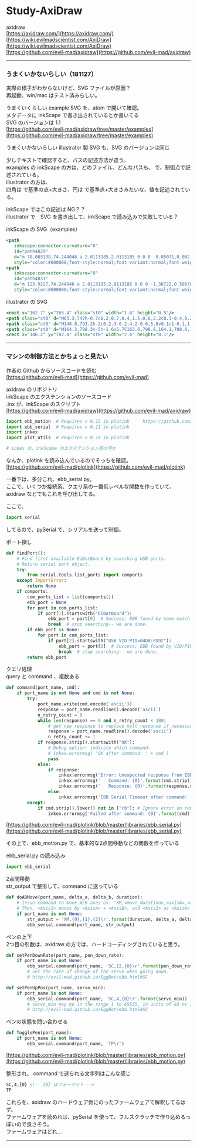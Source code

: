 # Study-AxiDraw  

axidraw  
[https://axidraw.com/](https://axidraw.com/)  
[https://wiki.evilmadscientist.com/AxiDraw](https://wiki.evilmadscientist.com/AxiDraw)  
[https://github.com/evil-mad/axidraw](https://github.com/evil-mad/axidraw)  


---  


### うまくいかないらしい（181127）  

実際の様子がわからないけど、SVG ファイルが原因？  
再起動、win/mac はテスト済みらしい。  

うまくいくらしい example SVG を、atom で開いて確認。  
メタデータに inkScape で書き出されているとか書いてる  
SVG のバージョンは 1.1  
[https://github.com/evil-mad/axidraw/tree/master/examples](https://github.com/evil-mad/axidraw/tree/master/examples)  


うまくいかないらしい illustrator 製 SVG も、SVG のバージョンは同じ  


少しテキストで確認すると、パスの記述方法が違う。  
examples の inkScape の方は、どのファイル、どんなパスも、 <path > で、制御点で記述されている。  
illustrator の方は、  
四角は <rect > で基準の点+大きさ、円は <circle >で基準点+大きさみたいな、値を記述されている。  

inkScape ではこの記述は NG？？  
illustrator で　SVG を書き出して、inkScape で読み込みで失敗している？  


inkScape の SVG（examples）  
```xml
<path
   inkscape:connector-curvature="0"
   id="path4829"
   d="m 70.003198,74.244046 a 2.0113185,2.0113185 0 0 0 -0.05071,0.002 2.0113185,2.0113185 0 0 0 -0.141206,0.0051 2.0113185,2.0113185 0 0 0 -0.009,0 2.0113185,2.0113185 0 0 0 -0.0099,10e-4 2.0113185,2.0113185 0 0 0 -1.764106,1.425999 L 56.742603,100.39254 a 2.0113879,2.0113879 0 1 0 3.65947,1.67063 l 2.81421,-6.162429 13.390874,0 2.775429,6.154469 a 2.0113185,2.0113185 0 1 0 3.666435,-1.65372 L 71.907522,75.698084 A 2.0113185,2.0113185 0 0 0 70.110607,74.2512 2.0113185,2.0113185 0 0 0 70.044977,74.2471 2.0113185,2.0113185 0 0 0 70.003227,74.244 Z m -0.05071,6.90327 4.840841,10.731796 -9.741348,0 4.900507,-10.731796 z"
   style="color:#000000;font-style:normal;font-variant:normal;font-weight:normal;font-stretch:normal;font-size:medium;line-height:normal;font-family:sans-serif;text-indent:0;text-align:start;text-decoration:none;text-decoration-line:none;text-decoration-style:solid;text-decoration-color:#000000;letter-spacing:normal;word-spacing:normal;text-transform:none;direction:ltr;block-progression:tb;writing-mode:lr-tb;baseline-shift:baseline;text-anchor:start;white-space:normal;clip-rule:nonzero;display:inline;overflow:visible;visibility:visible;opacity:1;isolation:auto;mix-blend-mode:normal;color-interpolation:sRGB;color-interpolation-filters:linearRGB;solid-color:#000000;solid-opacity:1;fill:none;fill-opacity:1;fill-rule:nonzero;stroke:#000000;stroke-width:0.71644276;stroke-linecap:round;stroke-linejoin:round;stroke-miterlimit:4;stroke-dasharray:none;stroke-dashoffset:0;stroke-opacity:1;color-rendering:auto;image-rendering:auto;shape-rendering:auto;text-rendering:auto;enable-background:accumulate" />
<path
   inkscape:connector-curvature="0"
   id="path4831"
   d="m 123.9227,74.244046 a 2.0113185,2.0113185 0 0 0 -1.38722,0.586707 2.0113185,2.0113185 0 0 0 -0.0398,0.0388 2.0113185,2.0113185 0 0 0 -0.0159,0.01792 2.0113185,2.0113185 0 0 0 -0.53798,1.716369 l 0,24.295698 a 2.0113185,2.0113185 0 0 0 0.56284,1.74819 2.0113185,2.0113185 0 0 0 0.0388,0.0398 2.0113185,2.0113185 0 0 0 0.007,0.007 2.0113185,2.0113185 0 0 0 1.72333,0.54197 l 6.30861,0 a 2.0113185,2.0113185 0 0 0 0.002,0 c 3.32305,-0.004 6.88782,-0.89287 9.73738,-3.21795 2.84955,-2.325084 4.81547,-6.107517 4.94724,-11.190222 0.13398,-5.16765 -2.02294,-9.01229 -4.91642,-11.321486 -2.89348,-2.309195 -6.37111,-3.211978 -9.25607,-3.211978 -2.91131,-0.04827 -4.08585,-0.01186 -6.80284,-0.02088 a 2.0113185,2.0113185 0 0 0 -0.37092,-0.02984 z m 2.04155,4.056246 c 1.59947,-0.0046 2.92626,-0.02052 5.0984,0.01588 a 2.0113185,2.0113185 0 0 0 0.0338,0.001 c 1.99542,0 4.71903,0.715122 6.74616,2.332911 2.02712,1.617789 3.51126,4.009348 3.40589,8.073705 -0.10758,4.149311 -1.52072,6.587992 -3.46954,8.178119 -1.94807,1.589521 -4.60017,2.308702 -7.19662,2.312032 l -4.6181,0 0,-20.913671 z"
   style="color:#000000;font-style:normal;font-variant:normal;font-weight:normal;font-stretch:normal;font-size:medium;line-height:normal;font-family:sans-serif;text-indent:0;text-align:start;text-decoration:none;text-decoration-line:none;text-decoration-style:solid;text-decoration-color:#000000;letter-spacing:normal;word-spacing:normal;text-transform:none;direction:ltr;block-progression:tb;writing-mode:lr-tb;baseline-shift:baseline;text-anchor:start;white-space:normal;clip-rule:nonzero;display:inline;overflow:visible;visibility:visible;opacity:1;isolation:auto;mix-blend-mode:normal;color-interpolation:sRGB;color-interpolation-filters:linearRGB;solid-color:#000000;solid-opacity:1;fill:none;fill-opacity:1;fill-rule:nonzero;stroke:#000000;stroke-width:0.71644276;stroke-linecap:round;stroke-linejoin:round;stroke-miterlimit:4;stroke-dasharray:none;stroke-dashoffset:0;stroke-opacity:1;color-rendering:auto;image-rendering:auto;shape-rendering:auto;text-rendering:auto;enable-background:accumulate" />
```

illustrator の SVG  
```xml
<rect x="162.7" y="765.4" class="st0" width="1.6" height="0.5"/>
<path class="st0" d="M63.3,742h-0.7c0.2,0.7,0.4,1.5,0.6,2.2c0.1-0.4,0.2-0.9,0.3-1.4C63.4,742.6,63.3,742.3,63.3,742z"/>
<path class="st0" d="M148.8,793.2h-2c0,2.3-0.2,4.2-0.6,5.8v0.1c1-0.1,1.9-0.2,2.6-0.4V793.2z"/>
<path class="st0" d="M164.3,798.3v-5h-1.6v5.7C163.6,798.8,164.1,798.6,164.3,798.3z"/>
<rect x="146.2" y="782.8" class="st0" width="2.6" height="0.1"/>
```



---  



### マシンの制御方法とかちょっと見たい  


作者の Github からソースコードを読む  
[https://github.com/evil-mad](https://github.com/evil-mad)  


axidraw のリポジトリ  
inkScape のエクステンションのソースコード  
.inx が、inkScape のスクリプト  
[https://github.com/evil-mad/axidraw](https://github.com/evil-mad/axidraw)  

```python
import ebb_motion  # Requires v 0.15 in plotink     https://github.com/evil-mad/plotink
import ebb_serial  # Requires v 0.11 in plotink
import inkex
import plot_utils  # Requires v 0.10 in plotink

# inkex は、inkScape のエクステンション用の何か
```


なんか、plotink を読み込んでいるのでそっちを確認。  
[https://github.com/evil-mad/plotink](https://github.com/evil-mad/plotink)  



一番下は、多分これ、ebb_serial.py。  
ここで、いくつか接続系、クエリ系の一番低レベルな関数を作っていて、axidraw などでもこれを呼び出してる。  

ここで、
```python
import serial
```
してるので、pySerial で、シリアルを送って制御。  

ポート探し  
```python
def findPort():
    # Find first available EiBotBoard by searching USB ports.
    # Return serial port object.
    try:
        from serial.tools.list_ports import comports
    except ImportError:
        return None
    if comports:
        com_ports_list = list(comports())
        ebb_port = None
        for port in com_ports_list:
            if port[1].startswith("EiBotBoard"):
                ebb_port = port[0]  # Success; EBB found by name match.
                break  # stop searching-- we are done.
        if ebb_port is None:
            for port in com_ports_list:
                if port[2].startswith("USB VID:PID=04D8:FD92"):
                    ebb_port = port[0]  # Success; EBB found by VID/PID match.
                    break  # stop searching-- we are done.
        return ebb_port
```

クエリ処理  
query と command 、複数ある  
```python
def command(port_name, cmd):
    if port_name is not None and cmd is not None:
        try:
            port_name.write(cmd.encode('ascii'))
            response = port_name.readline().decode('ascii')
            n_retry_count = 0
            while len(response) == 0 and n_retry_count < 100:
                # get new response to replace null response if necessary
                response = port_name.readline().decode('ascii')
                n_retry_count += 1
            if response.strip().startswith("OK"):
                # Debug option: indicate which command:
                # inkex.errormsg( 'OK after command: ' + cmd )
                pass
            else:
                if response:
                    inkex.errormsg('Error: Unexpected response from EBB.')
                    inkex.errormsg('   Command: {0}'.format(cmd.strip()))
                    inkex.errormsg('   Response: {0}'.format(response.strip()))
                else:
                    inkex.errormsg('EBB Serial Timeout after command: {0}'.format(cmd))
        except:
            if cmd.strip().lower() not in ["rb"]: # Ignore error on reboot (RB) command
	            inkex.errormsg('Failed after command: {0}'.format(cmd))

```

[https://github.com/evil-mad/plotink/blob/master/libraries/ebb_serial.py](https://github.com/evil-mad/plotink/blob/master/libraries/ebb_serial.py)  



その上で、ebb_motion.py で、基本的な2点間移動などの関数を作っている  

ebb_serial.py の読み込み  
```python
import ebb_serial
```

2点間移動  
str_output で整形して、command に送っている  
```python
def doABMove(port_name, delta_a, delta_b, duration):
    # Issue command to move A/B axes as: "XM,<move_duration>,<axisA>,<axisB><CR>"
    # Then, <Axis1> moves by <AxisA> + <AxisB>, and <Axis2> as <AxisA> - <AxisB>
    if port_name is not None:
        str_output = 'XM,{0},{1},{2}\r'.format(duration, delta_a, delta_b)
        ebb_serial.command(port_name, str_output)

```

ペンの上下  
2つ目の引数は、axidraw の方では、ハードコーディングされていると思う。
```python
def setPenDownRate(port_name, pen_down_rate):
    if port_name is not None:
        ebb_serial.command(port_name, 'SC,12,{0}\r'.format(pen_down_rate))
        # Set the rate of change of the servo when going down.
        # http://evil-mad.github.io/EggBot/ebb.html#SC

def setPenUpPos(port_name, servo_min):
    if port_name is not None:
        ebb_serial.command(port_name, 'SC,4,{0}\r'.format(servo_min))
        # servo_min may be in the range 1 to 65535, in units of 83 ns intervals. This sets the "Pen Up" position.
        # http://evil-mad.github.io/EggBot/ebb.html#SC

```

ペンの状態を問い合わせる  
```python
def TogglePen(port_name):
    if port_name is not None:
        ebb_serial.command(port_name, 'TP\r')

```

[https://github.com/evil-mad/plotink/blob/master/libraries/ebb_motion.py](https://github.com/evil-mad/plotink/blob/master/libraries/ebb_motion.py)  


整形され、 command で送られる文字列はこんな感じ  
```xml
SC,4,{0} <!-- {0} はフォーマット -->
TP
```

これらを、axidraw のハードウェア側にのったファームウェアで解釈してるはず。  
ファームウェアを読めれば、pySerial を使って、フルスクラッチで作り込めるっぽいので良さそう。  
ファームウェアはどれ...  



---  

